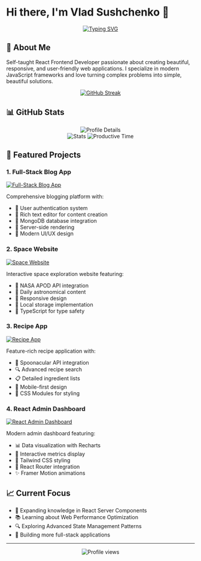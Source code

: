 # Hi there, I'm Vlad Sushchenko 👋
<div align="center">
  
[![Typing SVG](https://readme-typing-svg.herokuapp.com?font=Fira+Code&pause=1000&color=3B91F7&center=true&vCenter=true&width=435&lines=React+Frontend+Developer;Self-Taught+Developer;Always+Learning+New+Things)](https://git.io/typing-svg)

</div>

## 🚀 About Me

Self-taught React Frontend Developer passionate about creating beautiful, responsive, and user-friendly web applications. I specialize in modern JavaScript frameworks and love turning complex problems into simple, beautiful solutions.

<div align="center">
  
[![GitHub Streak](https://streak-stats.demolab.com?user=6Glow&theme=algolia&hide_border=true&border_radius=7.3&date_format=j%20M%5B%20Y%5D&card_width=900&card_height=400&sideNums=E3EB7D&stroke=EB5454&dates=867B77&fire=EB8F30)](https://git.io/streak-stats)

</div>

<!-- ## 💻 Tech Stack

<div align="center">

![React](https://img.shields.io/badge/React-20232A?style=for-the-badge&logo=react&logoColor=61DAFB)
![Next.js](https://img.shields.io/badge/Next.js-000000?style=for-the-badge&logo=next.js&logoColor=white)
![TypeScript](https://img.shields.io/badge/TypeScript-007ACC?style=for-the-badge&logo=typescript&logoColor=white)
![JavaScript](https://img.shields.io/badge/JavaScript-F7DF1E?style=for-the-badge&logo=javascript&logoColor=black)
![Tailwind CSS](https://img.shields.io/badge/Tailwind_CSS-38B2AC?style=for-the-badge&logo=tailwind-css&logoColor=white)
![MongoDB](https://img.shields.io/badge/MongoDB-4EA94B?style=for-the-badge&logo=mongodb&logoColor=white)
![Git](https://img.shields.io/badge/Git-F05032?style=for-the-badge&logo=git&logoColor=white)

</div>
---------->
## 📊 GitHub Stats

<div align="center">
  <img src="https://github-profile-summary-cards.vercel.app/api/cards/profile-details?username=6Glow&theme=algolia" alt="Profile Details"> 
  <br/>
  <img src="https://github-profile-summary-cards.vercel.app/api/cards/stats?username=6Glow&theme=algolia" alt="Stats"> 
  <img src="https://github-profile-summary-cards.vercel.app/api/cards/productive-time?username=6Glow&theme=algolia" alt="Productive Time">
</div>

## 🎯 Featured Projects
<!--
### 1. REST API Next.js
[![REST API Next.js](https://github-readme-stats.vercel.app/api/pin/?username=6Glow&repo=REST-API-Next.js&theme=algolia)](https://github.com/6Glow/REST-API-Next.js)

Modern REST API application built with Next.js 14, featuring:
- 🔄 Robust server-side API routes
- 📦 MongoDB integration with Mongoose
- 🛡️ Type-safe development with TypeScript
- 🎨 Styled with Tailwind CSS
- 📱 Responsive design principles
---------->
### 1. Full-Stack Blog App
[![Full-Stack Blog App](https://github-readme-stats.vercel.app/api/pin/?username=6Glow&repo=Full-Stack_Blog-App&theme=algolia)](https://github.com/6Glow/Full-Stack_Blog-App)

Comprehensive blogging platform with:
- 🔐 User authentication system
- 📝 Rich text editor for content creation
- 💾 MongoDB database integration
- 🚀 Server-side rendering
- 🎨 Modern UI/UX design

### 2. Space Website
[![Space Website](https://github-readme-stats.vercel.app/api/pin/?username=6Glow&repo=Space-Website&theme=algolia)](https://github.com/6Glow/Space-Website)

Interactive space exploration website featuring:
- 🌌 NASA APOD API integration
- 💫 Daily astronomical content
- 📱 Responsive design
- 💾 Local storage implementation
- 🎯 TypeScript for type safety

### 3. Recipe App
[![Recipe App](https://github-readme-stats.vercel.app/api/pin/?username=6Glow&repo=Recipe-App&theme=algolia)](https://github.com/6Glow/Recipe-App)

Feature-rich recipe application with:
- 🍳 Spoonacular API integration
- 🔍 Advanced recipe search
- 📋 Detailed ingredient lists
- 📱 Mobile-first design
- 🎨 CSS Modules for styling

### 4. React Admin Dashboard
[![React Admin Dashboard](https://github-readme-stats.vercel.app/api/pin/?username=6Glow&repo=React-Admin-Dashboard&theme=algolia)](https://github.com/6Glow/React-Admin-Dashboard)

Modern admin dashboard featuring:
- 📊 Data visualization with Recharts
- 🎯 Interactive metrics display
- 🎨 Tailwind CSS styling
- 🔄 React Router integration
- ✨ Framer Motion animations

## 📈 Current Focus

- 🌱 Expanding knowledge in React Server Components
- 📚 Learning about Web Performance Optimization
- 🔍 Exploring Advanced State Management Patterns
- 🎯 Building more full-stack applications


<!---
## 📫 Let's Connect

<div align="center">

[![LinkedIn](https://img.shields.io/badge/LinkedIn-0077B5?style=for-the-badge&logo=linkedin&logoColor=white)](your-linkedin-url)
[![Portfolio](https://img.shields.io/badge/Portfolio-000000?style=for-the-badge&logo=About.me&logoColor=white)](your-portfolio-url)
[![Email](https://img.shields.io/badge/Email-D14836?style=for-the-badge&logo=gmail&logoColor=white)](mailto:your.email@example.com)

</div>
---->
---

<div align="center">
  <img src="https://komarev.com/ghpvc/?username=6Glow&color=blue&style=flat-square" alt="Profile views">
</div>
